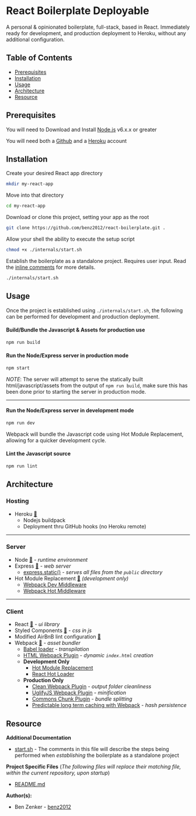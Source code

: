 # React Boilerplate Deployable

A personal & opinionated boilerplate, full-stack, based in React. Immediately ready for development, and production deployment to Heroku, without any additional configuration.

## Table of Contents

- [Prerequisites](#prerequisites)
- [Installation](#installation)
- [Usage](#usage)
- [Architecture](#architecture)
- [Resource](#resource)


## Prerequisites

You will need to Download and Install [Node.js](https://nodejs.org/en/download/) v6.x.x or greater

You will need both a [Github](https://github.com/join) and a [Heroku](https://signup.heroku.com/) account

## Installation

Create your desired React app directory
```bash
mkdir my-react-app
```

Move into that directory
```bash
cd my-react-app
```

Download or clone this project, setting your app as the root
```bash
git clone https://github.com/benz2012/react-boilerplate.git .
```

Allow your shell the ability to execute the setup script
```bash
chmod +x ./internals/start.sh
```

Establish the boilerplate as a standalone project. Requires user input. Read the [inline comments](internals/start.sh) for more details.
```bash
./internals/start.sh
```

## Usage

Once the project is established using ```./internals/start.sh```, the following can be performed for development and production deployment.

#### Build/Bundle the Javascript & Assets for production use
```bash
npm run build
```

#### Run the Node/Express server in production mode
```bash
npm start
```
*NOTE*: The server will attempt to serve the statically built html/javascript/assets from the output of ```npm run build```, make sure this has been done prior to starting the server in production mode.

---

#### Run the Node/Express server in development mode
```bash
npm run dev
```
Webpack will bundle the Javascript code using Hot Module Replacement, allowing for a quicker development cycle.

#### Lint the Javascript source
```bash
npm run lint
```


## Architecture

### Hosting
- Heroku [&#128279;](https://devcenter.heroku.com/)
	- Nodejs buildpack
	- Deployment thru GitHub hooks (no Heroku remote)
---
### Server
- Node [&#128279;](https://nodejs.org/en/) - *runtime environment*
- Express [&#128279;](https://expressjs.com/) - *web server*
	- [express.static()](http://expressjs.com/en/api.html#express.static) - *serves all files from the `public` directory*
- Hot Module Replacement [&#128279;](https://webpack.js.org/concepts/hot-module-replacement/) *(development only)*
	- [Webpack Dev Middleware](https://github.com/webpack/webpack-dev-middleware)
	- [Webpack Hot Middleware](https://github.com/glenjamin/webpack-hot-middleware)
---
### Client
- React [&#128279;](https://reactjs.org/) - *ui library*
- Styled Components [&#128279;](https://www.styled-components.com/) - *css in js*
- Modified AirBnB lint configuration [&#128279;](https://github.com/airbnb/javascript)
- Webpack [&#128279;](https://webpack.js.org/) - *asset bundler*
	- [Babel loader](https://github.com/babel/babel-loader) - *transpilation*
	- [HTML Webpack Plugin](https://github.com/jantimon/html-webpack-plugin) - *dynamic `index.html` creation*
	- **Development Only**
		- [Hot Module Replacement](https://webpack.js.org/plugins/hot-module-replacement-plugin/)
		- [React Hot Loader](https://github.com/gaearon/react-hot-loader)
	- **Production Only**
		- [Clean Webpack Plugin](https://github.com/johnagan/clean-webpack-plugin) - *output folder cleanliness*
		- [UglifyJS Webpack Plugin](https://github.com/webpack-contrib/uglifyjs-webpack-plugin) - *minification*
		- [Commons Chunk Plugin](https://webpack.js.org/plugins/commons-chunk-plugin/) - *bundle splitting*
		- [Predictable long term caching with Webpack](https://medium.com/webpack/predictable-long-term-caching-with-webpack-d3eee1d3fa31) - *hash persistence*

## Resource

**Additional Documentation**
- [start.sh](internals/start.sh) - The comments in this file will describe the steps being performed when *establishing* the boilerplate as a standalone project

**Project Specific Files** (*The following files will replace their matching file, within the current repository, upon startup*)
- [README.md](internals/README.md)

**Author(s):**
- Ben Zenker - [benz2012](https://github.com/benz2012)
